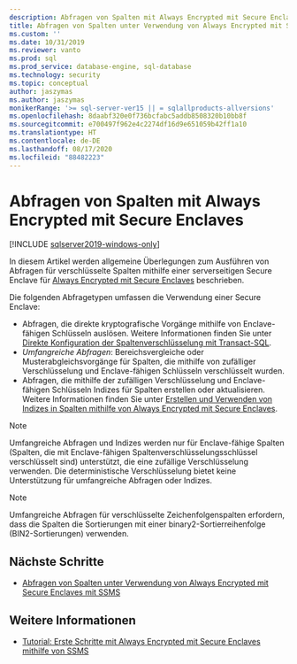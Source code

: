 ```yaml
---
description: Abfragen von Spalten mit Always Encrypted mit Secure Enclaves
title: Abfragen von Spalten unter Verwendung von Always Encrypted mit Secure Enclaves | Microsoft-Dokumentation
ms.custom: ''
ms.date: 10/31/2019
ms.reviewer: vanto
ms.prod: sql
ms.prod_service: database-engine, sql-database
ms.technology: security
ms.topic: conceptual
author: jaszymas
ms.author: jaszymas
monikerRange: '>= sql-server-ver15 || = sqlallproducts-allversions'
ms.openlocfilehash: 8daabf320e0f736bcfabc5addb8508320b10bb8f
ms.sourcegitcommit: e700497f962e4c2274df16d9e651059b42ff1a10
ms.translationtype: HT
ms.contentlocale: de-DE
ms.lasthandoff: 08/17/2020
ms.locfileid: "88482223"
---
```

# <a name="query-columns-using-always-encrypted-with-secure-enclaves"></a>Abfragen von Spalten mit Always Encrypted mit Secure Enclaves
[!INCLUDE [sqlserver2019-windows-only](../../../includes/applies-to-version/sqlserver2019-windows-only.md)]

In diesem Artikel werden allgemeine Überlegungen zum Ausführen von Abfragen für verschlüsselte Spalten mithilfe einer serverseitigen Secure Enclave für [Always Encrypted mit Secure Enclaves](always-encrypted-enclaves.md) beschrieben. 

Die folgenden Abfragetypen umfassen die Verwendung einer Secure Enclave:
- Abfragen, die direkte kryptografische Vorgänge mithilfe von Enclave-fähigen Schlüsseln auslösen. Weitere Informationen finden Sie unter [Direkte Konfiguration der Spaltenverschlüsselung mit Transact-SQL](always-encrypted-enclaves-configure-encryption-tsql.md).
- *Umfangreiche Abfragen*: Bereichsvergleiche oder Musterabgleichsvorgänge für Spalten, die mithilfe von zufälliger Verschlüsselung und Enclave-fähigen Schlüsseln verschlüsselt wurden.
- Abfragen, die mithilfe der zufälligen Verschlüsselung und Enclave-fähigen Schlüsseln Indizes für Spalten erstellen oder aktualisieren. Weitere Informationen finden Sie unter [Erstellen und Verwenden von Indizes in Spalten mithilfe von Always Encrypted mit Secure Enclaves](always-encrypted-enclaves-create-use-indexes.md).

> [!NOTE]
> Umfangreiche Abfragen und Indizes werden nur für Enclave-fähige Spalten (Spalten, die mit Enclave-fähigen Spaltenverschlüsselungsschlüssel verschlüsselt sind) unterstützt, die eine zufällige Verschlüsselung verwenden. Die deterministische Verschlüsselung bietet keine Unterstützung für umfangreiche Abfragen oder Indizes.

> [!NOTE]
> Umfangreiche Abfragen für verschlüsselte Zeichenfolgenspalten erfordern, dass die Spalten die Sortierungen mit einer binary2-Sortierreihenfolge (BIN2-Sortierungen) verwenden. 


## <a name="next-steps"></a>Nächste Schritte
- [Abfragen von Spalten unter Verwendung von Always Encrypted mit Secure Enclaves mit SSMS](always-encrypted-enclaves-query-columns-ssms.md)

## <a name="see-also"></a>Weitere Informationen
- [Tutorial: Erste Schritte mit Always Encrypted mit Secure Enclaves mithilfe von SSMS](../tutorial-getting-started-with-always-encrypted-enclaves.md)

